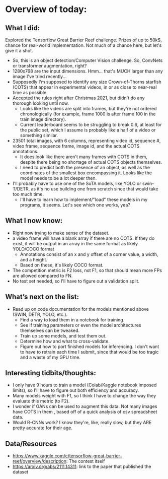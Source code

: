 # Overview of today: 
## What I did:  
Explored the Tensorflow Great Barrier Reef challenge. Prizes of up to 50k$, chance for real-world implementation. Not much of a chance here, but let's give it a shot.
- So, this is an object detection/Computer Vision challenge. So, ConvNets or transformer augmentation, right?
- 1280x768 are the input dimensions. Hmm... that's MUCH larger than any image I've tried recently...
- Supposedly I'm supposed to identify any size Crown-of-Thorns starfish (COTS) that appear in experimental videos, in or as close to near-real time as possible.
- Accepted the rules right after Christmas 2021, but didn't do any thorough looking until now.
    - Looks like the videos are split into frames, but they're not ordered chronologically (for example, frame 1000 is after frame 100 in the train image directory).
    - Current leaderboard seems to be struggling to break 0.6, at least for the public set, which I assume is probably like a half of a video or something similar.
- 23501 total images, with 6 columns, representing video id, sequence #, video frame, sequence frame, image id, and the actual COTS annotations.
    - It does look like there aren't many frames with COTS in them, despite there being no shortage of actual COTS objects themselves.
    - I need to predict both the presence of an object, as well as the coordinates of the smallest box encompassing it. Looks like the model needs to be a lot deeper then.
- I'll probably have to use one of the SoTA models, like YOLO or swin-T/DETR, as it's no use building one from scratch since that would take too much time.
    - I'll have to learn how to implement/"load" these models in my programs, it seems. Let's see which one works, yea?
## What I now know:
- Right now trying to make sense of the dataset.
- a video frame will have a blank array if there are no COTS. If they do exist, it will be output in an array in the same format as likely YOLO/COCO format
    - Annotations consist of an x and y offset of a corner value, a width, and a height. 
    - Based on these, it's likely COCO format.
- The competition metric is F2 loss, not F1, so that should mean more FPs are allowed compared to FN.
- No test set needed, so I'll have to figure out a validation split.
## What’s next on the list:
- Read up on code documentation for the models mentioned above (SWIN, DETR, YOLO, etc.).
    - Find a way to load them in a notebook for training. 
    - See if training parameters or even the model architectures themselves can be tweaked.
    - Train up some models, and test them out.
    - Determine how and what to cross-validate.
    - Figure out how to port finished models for inferencing. I don't want to have to retrain each time I submit, since that would be too tragic and a waste of my GPU time.
## Interesting tidbits/thoughts:
- I only have 9 hours to train a model (Colab/Kaggle notebook imposed limits), so I'll have to figure out both efficiency and accuracy.
- Many models weight with F1, so I think I have to change the way they evaluate this metric (to F2).
- I wonder if GANs can be used to augment this data. Not many images have COTS in them , based off of a quick analysis of csv spreadsheet data.
- Would R-CNNs work? I know they're, like, really slow, but they ARE pretty accurate for their age.
## Data/Resources
- https://www.kaggle.com/c/tensorflow-great-barrier-reef/overview/description: The contest itself
- https://arxiv.org/abs/2111.14311: link to the paper that published the dataset
